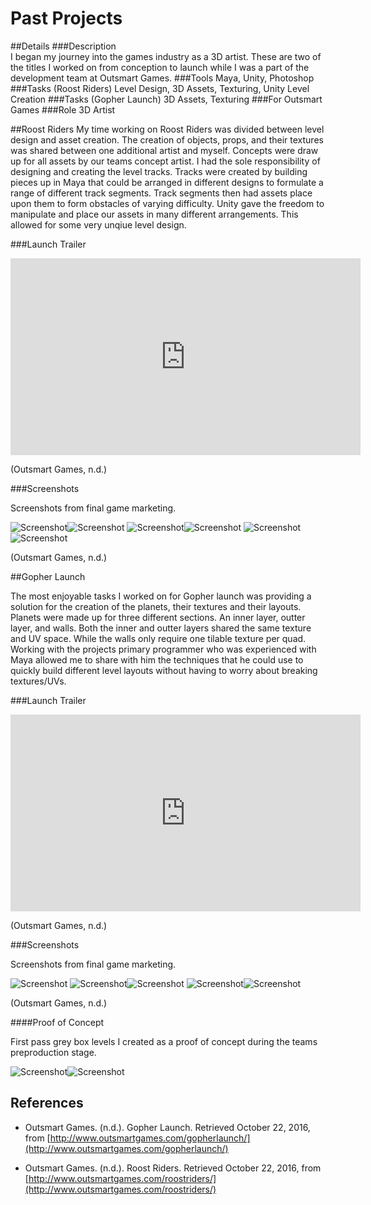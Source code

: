 # Past Projects

##Details
###Description	
I began my journey into the games industry as a 3D artist. These are two of the titles I worked on from conception to launch while I was a part of the development team at Outsmart Games.
###Tools
Maya, Unity, Photoshop
###Tasks (Roost Riders)
Level Design, 3D Assets, Texturing, Unity Level Creation
###Tasks (Gopher Launch)
3D Assets, Texturing
###For
Outsmart Games
###Role
3D Artist

##Roost Riders
My time working on Roost Riders was divided between level design and asset creation.
The creation of objects, props, and their textures was shared between one additional artist and myself. Concepts were draw up for all assets by our teams concept artist.
I had the sole responsibility of designing and creating the level tracks. Tracks were created by building pieces up in Maya that could be arranged in different designs to formulate a range of different track segments.
Track segments then had assets place upon them to form obstacles of varying difficulty. Unity gave the freedom to manipulate and place our assets in many different arrangements. This allowed for some very unqiue level design.

###Launch Trailer

<iframe width="560" height="315" src="https://www.youtube.com/embed/TsgQSHiDxzU" frameborder="0" allowfullscreen></iframe>

(Outsmart Games, n.d.)

###Screenshots

Screenshots from final game marketing.

![Screenshot](img/RoostRidersTitle.jpg)![Screenshot](img/RoostRiders_01.jpg)
![Screenshot](img/RoostRiders_02.jpg)![Screenshot](img/RoostRiders_03.jpg)
![Screenshot](img/RoostRiders_04.png)![Screenshot](img/RoostRiders_05.png)

(Outsmart Games, n.d.)

##Gopher Launch

The most enjoyable tasks I worked on for Gopher launch was providing a solution for the creation of the planets, their textures and their layouts.
Planets were made up for three different sections. An inner layer, outter layer, and walls. Both the inner and outter layers shared the same texture and UV space. While the walls only require one tilable texture per quad.
Working with the projects primary programmer who was experienced with Maya allowed me to share with him the techniques that he could use to quickly build different level layouts without having to worry about breaking textures/UVs.

###Launch Trailer

<iframe width="560" height="315" src="https://www.youtube.com/embed/fPgOimJGX_Q" frameborder="0" allowfullscreen></iframe>

(Outsmart Games, n.d.)

###Screenshots

Screenshots from final game marketing.

![Screenshot](img/GopherLaunchTitle.jpg)
![Screenshot](img/GopherLaunch_01.jpg)![Screenshot](img/GopherLaunch_02.jpg)
![Screenshot](img/GopherLaunch_03.jpg)![Screenshot](img/GopherLaunch_04.jpg)

(Outsmart Games, n.d.)

####Proof of Concept

First pass grey box levels I created as a proof of concept during the teams preproduction stage.

![Screenshot](img/Golfing_Planets_Concept01.jpg)![Screenshot](img/Golfing_Planets_Concept02.jpg)

## References

* Outsmart Games. (n.d.). Gopher Launch. Retrieved October 22, 2016, from [http://www.outsmartgames.com/gopherlaunch/](http://www.outsmartgames.com/gopherlaunch/)

* Outsmart Games. (n.d.). Roost Riders. Retrieved October 22, 2016, from [http://www.outsmartgames.com/roostriders/](http://www.outsmartgames.com/roostriders/)